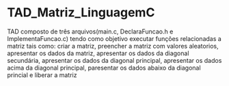 # TAD_Matriz_LinguagemC
TAD composto de três arquivos(main.c, DeclaraFuncao.h e ImplementaFuncao.c) tendo como objetivo executar funções relacionadas a matriz tais
como: criar a matriz, preencher a matriz com valores aleatorios, apresentar os dados da matriz, apresentar os dados da diagonal secundária,
apresentar os dados da diagonal principal, apresentar os dados acima da diagonal principal, paresentar os dados abaixo da diagonal princial
e liberar a matriz
